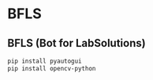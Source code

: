 # BFLS
## BFLS (Bot for LabSolutions)
``` bash
pip install pyautogui
pip install opencv-python
```

